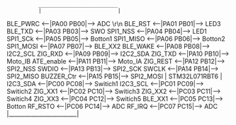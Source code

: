               _________________________
              |                        |
BLE_PWRC   <--|PA00                PB00|--> ADC \r\n
BLE_RST	   <--|PA01                PB01|--> LED3 
BLE_TXD	   <--|PA03                PB03|--> SWO 
SPI1_NSS   <--|PA04                PB04|--> LED1 
SPI1_SCk   <--|PA05                PB05|--> Botton1 
SPI1_MISO  <--|PA06                PB06|--> Botton2 
SPI1_MOSI  <--|PA07                PB07|--> BLE_XX2 
BLE_WAKE   <--|PA08                PB08|--> I2C2_SCL 
ZIG_RXD    <--|PA09                PB09|--> I2C2_SDA 
ZIG_TXD    <--|PA10                PB10|--> Moto_IB 
ATE_enable <--|PA11                PB11|--> Moto_IA 
ZIG_REST   <--|PA12                PB12|--> SPI2_NSS 
SWDIO      <--|PA13                PB13|--> SPI2_SCK 
SWCLK      <--|PA14                PB14|--> SPI2_MISO 
BUZZER_Ctr <--|PA15                PB15|--> SPI2_MOSI 
              |      STM32L071RBT6     |
I2C3_SDA   <--|PC00                PC08|--> Switich1 
I2C3_SCL   <--|PC01                PC09|--> Switich2 
ZIG_XX1    <--|PC02                PC10|--> Switich3 
ZIG_XX2    <--|PC03                PC11|--> Switich4 
ZIG_XX3    <--|PC04                PC12|--> Switich5 
BLE_XX1    <--|PC05                PC13|--> Botton 
RF_RSTO    <--|PC06                PC14|--> ADC 
RF_IRQ     <--|PC07                PC15|--> ADC 
              |________________________|

